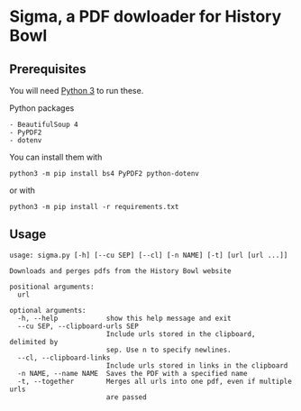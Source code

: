 # Sigma, a PDF dowloader for History Bowl

## Prerequisites

You will need [Python 3](//python.org) to run these.

Python packages

	- BeautifulSoup 4
	- PyPDF2
	- dotenv

You can install them with
```
python3 -m pip install bs4 PyPDF2 python-dotenv
```
or with
```
python3 -m pip install -r requirements.txt
```

## Usage

```
usage: sigma.py [-h] [--cu SEP] [--cl] [-n NAME] [-t] [url [url ...]]

Downloads and perges pdfs from the History Bowl website

positional arguments:
  url

optional arguments:
  -h, --help            show this help message and exit
  --cu SEP, --clipboard-urls SEP
                        Include urls stored in the clipboard, delimited by
                        sep. Use n to specify newlines.
  --cl, --clipboard-links
                        Include urls stored in links in the clipboard
  -n NAME, --name NAME  Saves the PDF with a specified name
  -t, --together        Merges all urls into one pdf, even if multiple urls
                        are passed
```
